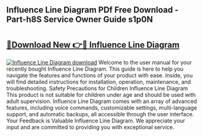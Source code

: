 ## Influence Line Diagram PDf Free Download - Part-h8S Service Owner Guide s1p0N

# <h2><a href="http://dfjqgfj.blite.top/?on=Influence+Line+Diagram">🔗Download New 👉🔴 Influence Line Diagram</a></h2>

[![Influence Line Diagram download](https://i.imgur.com/lujVjoI.png)](http://dfjqgfj.blite.top/?on=Influence+Line+Diagram)
Welcome to the user manual for your recently bought Influence Line Diagram. This guide is here to help you navigate the features and functions of your product with ease. Inside, you will find detailed instructions for installation, operation, maintenance, and troubleshooting. Safety Precautions for Children Influence Line Diagram This product is not suitable for children under age and should be used with adult supervision. Influence Line Diagram comes with an array of advanced features, including voice commands, customizable settings, multi-language support, and automatic backups, all accessible through the user interface. Your Feedback is Valuable Influence Line Diagram. We appreciate your input and are committed to providing you with exceptional service.
